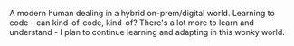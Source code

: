 A modern human dealing in a hybrid on-prem/digital world. 
Learning to code - can kind-of-code, kind-of? 
There's a lot more to learn and understand - I plan to continue learning and adapting in this wonky world.
